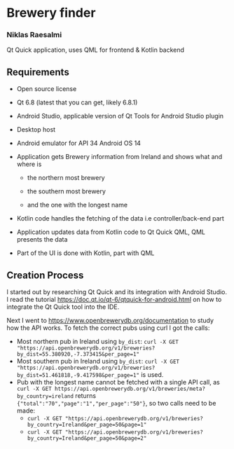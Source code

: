 # Brewery finder
### Niklas Raesalmi
Qt Quick application, uses QML for frontend & Kotlin backend

## Requirements
- Open source license

- Qt 6.8 (latest that you can get, likely 6.8.1)

- Android Studio, applicable version of Qt Tools for Android Studio plugin

- Desktop host

- Android emulator for API 34 Android OS 14

- Application gets Brewery information from Ireland and shows what and where is

    - the northern most brewery

    - the southern most brewery

    - and the one with the longest name

- Kotlin code handles the fetching of the data i.e controller/back-end part

- Application updates data from Kotlin code to Qt Quick QML, QML presents the data

- Part of the UI is done with Kotlin, part with QML

## Creation Process
I started out by researching Qt Quick and its integration with Android Studio. I read the tutorial https://doc.qt.io/qt-6/qtquick-for-android.html on how to integrate the Qt Quick tool into the IDE.

Next I went to https://www.openbrewerydb.org/documentation to study how the API works. To fetch the correct pubs using curl I got the calls: 
- Most northern pub in Ireland using `by_dist`: `curl -X GET "https://api.openbrewerydb.org/v1/breweries?by_dist=55.380920,-7.373415&per_page=1"` 
- Most southern pub in Ireland using `by_dist`: `curl -X GET "https://api.openbrewerydb.org/v1/breweries?by_dist=51.461818,-9.417598&per_page=1"` is used.
- Pub with the longest name cannot be fetched with a single API call, as `curl -X GET https://api.openbrewerydb.org/v1/breweries/meta?by_country=ireland` returns `{"total":"70","page":"1","per_page":"50"}`, so two calls need to be made:
    - `curl -X GET "https://api.openbrewerydb.org/v1/breweries?by_country=Ireland&per_page=50&page=1"`
    - `curl -X GET "https://api.openbrewerydb.org/v1/breweries?by_country=Ireland&per_page=50&page=2"`
